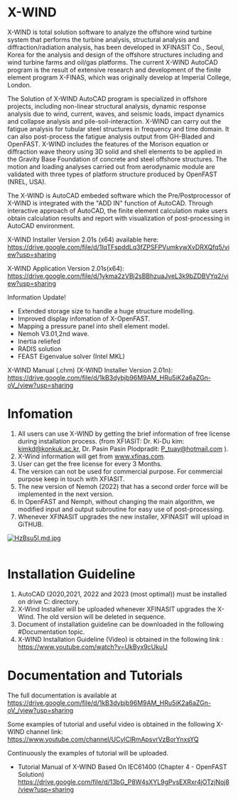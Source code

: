 # X-WIND
X-WIND is total solution software to analyze the offshore wind turbine system that performs the turbine analysis, structural analysis and diffraction/radiation analysis, has been developed in XFINASIT Co., Seoul, Korea for the analysis and design of the offshore structures including and wind turbine farms and oil/gas platforms. The current X-WIND AutoCAD program is the result of extensive research and development of the finite element program X-FINAS, which was originally develop at Imperial College, London.

The Solution of X-WIND AutoCAD program is specialized in offshore projects, including non-linear structural analysis, dynamic response analysis due to wind, current, waves, and seismic loads, impact dynamics and collapse analysis and pile-soil-interaction. X-WIND can carry out the fatigue analysis for tubular steel structures in frequency and time domain. It can also post-process the fatigue analysis output from GH-Bladed and OpenFAST. X-WIND includes the features of the Morison equation or diffraction wave theory using 3D solid and shell elements to be applied in the Gravity Base Foundation of concrete and steel offshore structures. The motion and loading analyses carried out from aerodynamic module are validated with three types of platform structure produced by OpenFAST (NREL, USA).

The X-WIND is AutoCAD embeded software which the Pre/Postprocessor of X-WIND is integrated with the "ADD IN" function of AutoCAD. Through interactive approach of AutoCAD, the finite element calculation make users obtain calculation results and report with visualization of post-processing in AutoCAD environment.

X-WIND Installer Version 2.01s (x64) available here:
https://drive.google.com/file/d/1lqTFspddLq3fZPSFPVumkywXvDRXQfq5/view?usp=sharing

X-WIND Application Version 2.01s(x64):
https://drive.google.com/file/d/1ykma2zVBj2sBBhzuaJveL3k9bZDBVYq2/view?usp=sharing

Information Update!
- Extended storage size to handle a huge structure modelling.
- Improved display infomation of X-OpenFAST.
- Mapping a pressure panel into shell element model.
- Nemoh V3.01,2nd wave.
- Inertia reliefed
- RADIS solution
- FEAST Eigenvalue solver (Intel MKL)

X-WIND Manual (.chm) (X-WIND Installer Version 2.01n):
https://drive.google.com/file/d/1kB3dybjb96M9AM_HRu5iK2a6aZGn-oV_/view?usp=sharing


# Infomation
1) All users can use X-WIND by getting the brief information of free license during installation process. (from XFIASIT: Dr. Ki-Du kim:  kimkd@konkuk.ac.kr,  Dr. Pasin Pasin Plodpradit:  P_tuay@hotmail.com ). 
2) X-Wind information will get from www.xfinas.com. 
3) User can get the free license for every 3 Months. 
4) The version can not be used for commercial purpose. For commercial purpose keep in touch with XFIASIT. 
5) The new version of Nemoh (2022) that has a second order force will be implemented in the next version.
6) In OpenFAST and Nemph, without changing the main algorithm, we modified input and output subroutine for easy use of post-processing.   
7) Whenever XFINASIT upgrades the new installer, XFINASIT will upload in GiTHUB. 

<a href="https://freeimage.host/i/HzBsu5l"><img src="https://iili.io/HzBsu5l.md.jpg" alt="HzBsu5l.md.jpg" border="0"></a><br /><a target='_blank' href='https://freeimage.host/'></a><br />

# Installation Guideline
1) AutoCAD (2020,2021, 2022 and 2023 (most optimal)) must be installed on drive C: directory.
2) X-Wind Installer will be uploaded whenever XFINASIT upgrades the X-Wind. The old version will be deleted in sequence.
3) Document of installation guideline can be downloaded in the following #Documentation topic.
4) X-WIND Installation Guideline (Video) is obtained in the following link : 
https://www.youtube.com/watch?v=UkByx9cUkuU

# Documentation and Tutorials 
The full documentation is available at https://drive.google.com/file/d/1kB3dybjb96M9AM_HRu5iK2a6aZGn-oV_/view?usp=sharing

Some examples of tutorial and useful video is obtained in the following X-WIND channel link: 
https://www.youtube.com/channel/UCylClRmApsvrVzBorYnxsYQ

Continuously the examples of tutorial will be uploaded. 
- Tutorial Manual of X-WIND Based On IEC61400 (Chapter 4 - OpenFAST Solution)
https://drive.google.com/file/d/13bG_P8W4sXYL9gPvsEXRxr4jOTzjNoj8/view?usp=sharing



